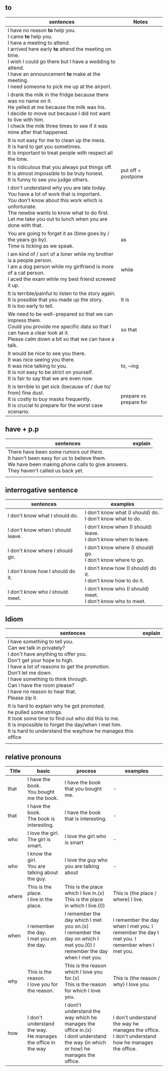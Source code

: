 ## to

| sentences | Notes |
| ------- | ------- |
| I have no reason <b>to</b> help you.</br> I came <b>to</b> help you. </br> I have a meeting to attend. </br>I arrived here early <b>to</b> attend the meeting on time. </br> I wish I could go there but I have a wedding to attend. </br> I have an announcement <b>to</b> make at the meeting. </br> I need someone to pick me up at the airport. | |
| I drank the milk in the fridge because there was no name on it. </br> He yelled at me because the milk was his. </br> I decide <i>to</i> move out because I did not want to live with him. </br> I check the milk three times <i>to</i> see if it was mine after that happened. | |
| It is not easy for me to clean up the mess. </br> It is hard to get you sometimes. </br> It is important to treat people with respect all the time. | |
| It is ridiculous that you always put things off. </br> It is almost impossible to be truly honest. </br> It is funny to see you judge others. | put off = postpone |
| I don't understand why you are late today. </br> You have a lot of work that is important. </br> You don't know about this work which is unfortunate. </br> The newbie wants to know what to do first. </br> Let me take you out to lunch when you are done with that.| |
| You are going to forget it as (time goes by / the years go by). </br> Time is ticking as we speak. | as |
| I am kind of / sort of a loner while my brother is a people person. </br> I am a dog person while my girlfriend is more of a cat person. </br> I aced the exam while my best friend screwed it up.| while |
| It is terrible/painful to listen to the story again. </br> It is possible that you made up the story.  </br> It is too early to tell.| It is|
| We need to be well-prepared so that we can impress them. </br> Could you provide me specific data so that I can have a clear look at it. </br> Please calm down a bit so that we can have a talk. |so that|
| It would be nice to see you there. </br> It was nice seeing you there. </br> It was nice talking to you. </br> It is not easy to be strict on yourself. </br> It is fair to say that we are even now. | to, ~ing|
|It is terrible to get sick (because of / due to/ from) fine dust. </br> It is costly to buy masks frequently. </br>  It is crucial to prepare for the worst case scenario. | prepare vs prepare for|


## have + p.p
| sentences | explain |
| ------- | ------- |
| There have been some rumors <i>out there</i>.</br> It hasn't been easy for us to believe them.</br> We have been making phone calls to give answers.</br> They haven't called us back yet.  | |
| | |

## interrogative sentence

| sentences | examples |
| ------- | ------- |
|  I don't know what I should do. | I don't know what (I should) do. </br> I don't know what to do. |
|  I don't know when I should leave. | I don't know when (I should) leave. </br> I don't know when to leave. |
|  I don't know where I should go. | I don't know where (I should) go.</br> I don't know where to go. |
|  I don't know how I should do it. | I don't know how (I should) do it. </br> I don't know how to do it. |
|  I don't know who I should meet. | I don't know who (I should) meet.</br> I don't know who to meet. |



## Idiom

| sentences | explain |
| ------- | ------- |
| I have something to tell you.</br> Can we talk in privately? </br> I don't have anything to offer you. </br> Don't get your hope to high.  </br> I have a lot of reasons to get the promotion. </br>Don't let me down. </br>I have something to think through. </br>Can I have the room please? </br>I have no reason to hear that. </br> Please zip it.| |
| It is hard to explain why he got promoted. </br> he pulled some strings. </br> It took some time to find out who did this to me. </br> It is impossible to forget the day/when I met him. </br> It is hard to understand the way/how he manages this office  | |
|||

## relative pronouns 

| Title | basic | process | examples |
| ------- | ------- | ------- | ------- |
| that | I have the book.</br> You bought me the book. | I have the book that you bought me. | - |
| that | I have the book.</br> The book is interesting. | I have the book that is interesting. | - |
| who | I love the girl.</br> The girl is smart. | I love the girl who is smart | - |
| who | I know the girl.</br> You are talking about the guy. | I love the guy who you are talking about | - |
| where | This is the place.</br> I live in the place. | This is the place which I live in.(x)</br> This is the place in which I live.(0)| This is (the place / where) I live.|
| when | I remember the day.</br> I met you on the day. | I remember the day which I met you on.(x)</br> I remember the day on which I met you.(0) I remember the day when I met you. | I remember the day when I met you. I remember the day I met you. I remember when I met you. |
| why | This is the reason.</br> I love you for the reason. | This is the reason which I love you for.(x) </br>This is the reason for which I love you. | This is (the reason / why) I love you. |
| how | I don't understand the way.</br> He manages the office in the way| I dont't understand the way which he manages the office in.(x)</br> I dont understand the way (in which or how) he manages the office. | I don't understand the way he manages the office.</br> I don't understand how he manages the office.|



